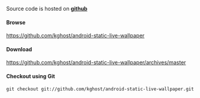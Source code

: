 Source code is hosted on **[github](https://github.com/kghost/android-static-live-wallpaper)**


#### Browse ####

https://github.com/kghost/android-static-live-wallpaper

#### Download ####

https://github.com/kghost/android-static-live-wallpaper/archives/master

#### Checkout using Git ####

```
git checkout git://github.com/kghost/android-static-live-wallpaper.git
```